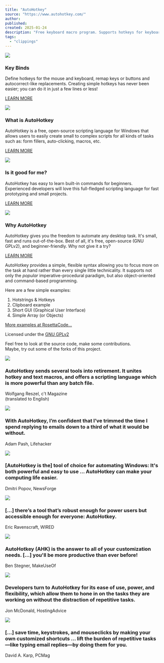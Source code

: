```yaml
---
title: "AutoHotkey"
source: "https://www.autohotkey.com/"
author:
published:
created: 2025-01-24
description: "Free keyboard macro program. Supports hotkeys for keyboard, mouse, and joystick. Can expand abbreviations as you type them (AutoText)."
tags:
  - "clippings"
---
```



[![](https://www.autohotkey.com/assets/images/features-bootstrap.png)](https://www.autohotkey.com/docs/Hotkeys.htm#Intro)

### Key Binds

Define hotkeys for the mouse and keyboard, remap keys or buttons and autocorrect-like replacements. Creating simple hotkeys has never been easier; you can do it in just a few lines or less!

[LEARN MORE](https://www.autohotkey.com/docs/Hotkeys.htm#Intro)

[![](https://www.autohotkey.com/assets/images/features-blocks.png)](https://en.wikipedia.org/wiki/AutoHotkey)

### What is AutoHotkey

AutoHotkey is a free, open-source scripting language for Windows that allows users to easily create small to complex scripts for all kinds of tasks such as: form fillers, auto-clicking, macros, etc.

[LEARN MORE](https://en.wikipedia.org/wiki/AutoHotkey)

[![](https://www.autohotkey.com/assets/images/features-who.png)](https://www.autohotkey.com/docs/AutoHotkey.htm)

### Is it good for me?

AutoHotkey has easy to learn built-in commands for beginners. Experienced developers will love this full-fledged scripting language for fast prototyping and small projects.

[LEARN MORE](https://www.autohotkey.com/docs/AutoHotkey.htm)

[![](https://www.autohotkey.com/assets/images/features-why.png)](https://github.com/ahkscript/awesome-AutoHotkey)

### Why AutoHotkey

AutoHotkey gives you the freedom to automate any desktop task. It's small, fast and runs out-of-the-box. Best of all, it's free, open-source (GNU GPLv2), and beginner-friendly. Why not give it a try?

[LEARN MORE](https://github.com/ahkscript/awesome-AutoHotkey)

AutoHotkey provides a simple, flexible syntax allowing you to focus more on the task at hand rather than every single little technicality. It supports not only the *popular* imperative-procedural paradigm, but also object-oriented and command-based programming.

Here are a few simple examples:

1. Hotstrings & Hotkeys
2. Clipboard example
3. Short GUI (Graphical User Interface)
4. Simple Array (or Objects)

[More examples at RosettaCode…](http://www.rosettacode.org/wiki/Category:AutoHotkey)

Licensed under the [GNU GPLv2](https://www.gnu.org/licenses/old-licenses/gpl-2.0.en.html)

Feel free to look at the source code, make some contributions.  
Maybe, try out some of the forks of this project.

[![](https://www.autohotkey.com/assets/images/heiseonline.gif)](http://web.archive.org/web/20080206205241/http://www.autohotkey.com/press/Bedienhilfe/)

### AutoHotkey sends several tools into retirement. It unites hotkey and text macros, and offers a scripting language which is more powerful than any batch file.

Wolfgang Reszel, c't Magazine  
(translated to English)  

[![](https://www.autohotkey.com/assets/images/lifehacker267x80-171.png)](https://lifehacker.com/159785/hack-attack-knock-down-repetitive-email-with-autohotkey)

### With AutoHotkey, I’m confident that I’ve trimmed the time I spend replying to emails down to a third of what it would be without.

Adam Pash, Lifehacker

[![](https://www.autohotkey.com/assets/images/newsforge.gif)](http://web.archive.org/web/20080215041003/http://www.linux.com/articles/50847)

### \[AutoHotkey is the\] tool of choice for automating Windows: It's both powerful and easy to use ... AutoHotkey can make your computing life easier.

Dmitri Popov, NewsForge

[![](https://www.autohotkey.com/assets/images/wired_logo.svg)](https://www.wired.com/story/autohotkey-tips-automation-productivity/)

### \[...\] there’s a tool that’s robust enough for power users but accessible enough for everyone: AutoHotkey.

Eric Ravenscraft, WIRED

[![](https://www.autohotkey.com/assets/images/muo_logo.svg)](https://www.makeuseof.com/tag/10-cool-autohotkey-scripts-make/)

### AutoHotkey (AHK) is the answer to all of your customization needs. \[...\] you'll be more productive than ever before!

Ben Stegner, MakeUseOf

[![](https://www.autohotkey.com/assets/images/hostingadvice_750x.png)](https://www.hostingadvice.com/blog/optimize-dev-tasks-with-autohotkey/)

### Developers turn to AutoHotkey for its ease of use, power, and flexibility, which allow them to hone in on the tasks they are working on without the distraction of repetitive tasks.

Jon McDonald, HostingAdvice

[![](https://www.autohotkey.com/assets/images/pcmag.png)](http://www.pcmag.com/article2/0,2817,2328732,00.asp)

### \[...\] save time, keystrokes, and mouseclicks by making your own customized shortcuts ... lift the burden of repetitive tasks—like typing email replies—by doing them for you.

David A. Karp, PCMag